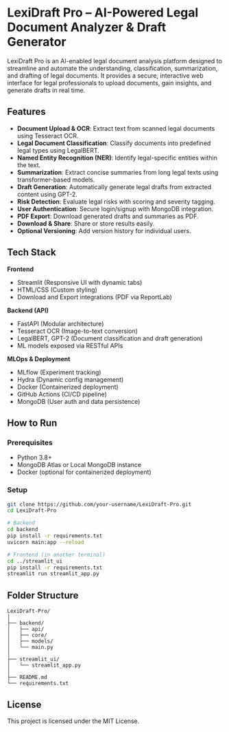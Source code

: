 # LexiDraft Pro – AI-Powered Legal Document Analyzer & Draft Generator

LexiDraft Pro is an AI-enabled legal document analysis platform designed to streamline and automate the understanding, classification, summarization, and drafting of legal documents. It provides a secure, interactive web interface for legal professionals to upload documents, gain insights, and generate drafts in real time.

## Features

- **Document Upload & OCR**: Extract text from scanned legal documents using Tesseract OCR.
- **Legal Document Classification**: Classify documents into predefined legal types using LegalBERT.
- **Named Entity Recognition (NER)**: Identify legal-specific entities within the text.
- **Summarization**: Extract concise summaries from long legal texts using transformer-based models.
- **Draft Generation**: Automatically generate legal drafts from extracted content using GPT-2.
- **Risk Detection**: Evaluate legal risks with scoring and severity tagging.
- **User Authentication**: Secure login/signup with MongoDB integration.
- **PDF Export**: Download generated drafts and summaries as PDF.
- **Download & Share**: Share or store results easily.
- **Optional Versioning**: Add version history for individual users.

## Tech Stack

**Frontend**
- Streamlit (Responsive UI with dynamic tabs)
- HTML/CSS (Custom styling)
- Download and Export integrations (PDF via ReportLab)

**Backend (API)**
- FastAPI (Modular architecture)
- Tesseract OCR (Image-to-text conversion)
- LegalBERT, GPT-2 (Document classification and draft generation)
- ML models exposed via RESTful APIs

**MLOps & Deployment**
- MLflow (Experiment tracking)
- Hydra (Dynamic config management)
- Docker (Containerized deployment)
- GitHub Actions (CI/CD pipeline)
- MongoDB (User auth and data persistence)

## How to Run

### Prerequisites

- Python 3.8+
- MongoDB Atlas or Local MongoDB instance
- Docker (optional for containerized deployment)

### Setup

```bash
git clone https://github.com/your-username/LexiDraft-Pro.git
cd LexiDraft-Pro

# Backend
cd backend
pip install -r requirements.txt
uvicorn main:app --reload

# Frontend (in another terminal)
cd ../streamlit_ui
pip install -r requirements.txt
streamlit run streamlit_app.py
```

## Folder Structure

```
LexiDraft-Pro/
│
├── backend/
│   ├── api/
│   ├── core/
│   ├── models/
│   └── main.py
│
├── streamlit_ui/
│   └── streamlit_app.py
│
├── README.md
└── requirements.txt
```

## License

This project is licensed under the MIT License.